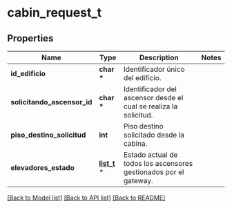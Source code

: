 # cabin_request_t

## Properties
Name | Type | Description | Notes
------------ | ------------- | ------------- | -------------
**id_edificio** | **char \*** | Identificador único del edificio. | 
**solicitando_ascensor_id** | **char \*** | Identificador del ascensor desde el cual se realiza la solicitud. | 
**piso_destino_solicitud** | **int** | Piso destino solicitado desde la cabina. | 
**elevadores_estado** | [**list_t**](elevator_state.md) \* | Estado actual de todos los ascensores gestionados por el gateway. | 

[[Back to Model list]](../README.md#documentation-for-models) [[Back to API list]](../README.md#documentation-for-api-endpoints) [[Back to README]](../README.md)


